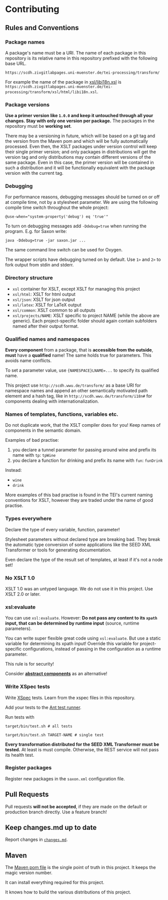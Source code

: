 # Contributing

## Rules and Conventions

### Package names

A package's name must be a URI. The name of each package in this
repository is its relative name in this repository prefixed with the
following base URL.

```
https://scdh.zivgitlabpages.uni-muenster.de/tei-processing/transform/
```

For example the name of the package in
[xsl/libi18n.xsl](xsl/html/libi18n.xsl) is
`https://scdh.zivgitlabpages.uni-muenster.de/tei-processing/transform/xsl/html/libi18n.xsl`.

### Package versions

**Use a primer version like `1.0.0` and keep it untouched through all
your changes. Stay with only one version per package.** The packages
in the repository must be **working set**.

There may be a versioning in future, which will be based on a git tag
and the version from the Maven pom and which will be fully
automatically processed. Even then, the XSLT packages under version
control will keep their single primer version; and only packages in
distributions will get the version tag and only distributions may
contain different versions of the same package. Even in this case, the
primer version will be contained in such a distribution and it will be
functionally equivalent with the package version with the current tag.


### Debugging

For performance reasons, debugging messages should be turned on or off
at compile time, not by a stylesheet parameter. We are using the
following compile time switch throughout the whole project:

```
@use-when="system-property('debug') eq 'true'"
```

To turn on debugging messages add `-Ddebug=true` when running the
program. E.g. for Saxon write:

```{shell}
java -Ddebug=true -jar saxon.jar ...
```
The same command line switch can be used for Oxygen.

The wrapper scripts have debugging turned on by default. Use `1>` and
`2>` to fork output from stdin and stderr.

### Directory structure

- `xsl` container for XSLT, except XSLT for managing this project
- `xsl/html`: XSLT for html output
- `xsl/json`: XSLT for json output
- `xsl/latex`: XSLT for LaTeX output
- `xsl/common`: XSLT common to all outputs
- `xsl/projects/NAME`: XSLT specific to project NAME (while the above
  are generic). Each project-specific folder should again contain
  subfolders named after their output format.

### Qualified names and namespaces

**Every component** from a package, that is **accessible from the outside**,
**must** have a **qualified** name! The same holds true for
parameters. This avoids name conflicts.

To set a parameter value, use `{NAMESPACE}LNAME=...` to specify its
qualified name.

This project use `http://scdh.wwu.de/transform/` as a base URI for
namespace names and append an other semantically motivated path
element and a hash tag, like in `http://scdh.wwu.de/transform/i18n#`
for components dealing with internationalization.

### Names of templates, functions, variables etc.

Do not duplicate work, that the XSLT compiler does for you! Keep names
of components in the semantic domain.

Examples of bad practise:

1. you declare a tunnel parameter for passing around wine and prefix its name with `tp`: `tpWine`
2. you declare a function for drinking and prefix its name with `fun`: `funDrink`


Instead:

- `wine`
- `drink`

More examples of this bad practise is found in the TEI's current
naming conventions for XSLT, however they are traded under the name of
good practise.

### Types everywhere

Declare the type of every variable, function, parameter!

Stylesheet parameters without declared type are breaking bad. They
break the automatic type conversion of some applications like the SEED
XML Transformer or tools for generating documentation.

Even declare the type of the result set of templates, at least if it's
not a node set!

### No XSLT 1.0

XSLT 1.0 was an untyped language. We do not use it in this
project. Use XSLT 2.0 or later.


### xsl:evaluate

You can use `xsl:evaluate`. However: **Do not pass any content to its
`xpath` input, that can be determined by runtime input** (source,
runtime parameters).

You can write super flexible great code using `xsl:evaluate`. But use
a static variable for determining its xpath input! Override this
variable for project-specific configurations, instead of passing in the
configuration as a runtime parameter.

This rule is for security!

Consider [**abstract
components**](https://www.w3.org/TR/xslt-30/#dt-visibility) as an
alternative!

### Write XSpec tests

Write [XSpec](https://github.com/xspec/xspec/wiki) tests. Learn from
the xspec files in this repository.

Add your tests to the [Ant test runner](build.xml).

Run tests with

```
target/bin/test.sh # all tests
```

```
target/bin/test.sh TARGET-NAME # single test
```

**Every transformation distributed for the SEED XML Transformer must
be tested.** At least is must compile. Otherwise, the REST service
will not pass its health test.


### Register packages

Register new packages in the `saxon.xml` configuration file.



## Pull Requests

Pull requests **will not be accepted**, if they are made on the
default or production branch directly. Use a feature branch!

## Keep changes.md up to date

Report changes in [`changes.md`](changes.md).

## Maven

The [Maven pom file](pom.xml) is the single point of truth in this
project. It keeps the magic version number.

It can install everything required for this project.

It knows how to build the various distributions of this project.
